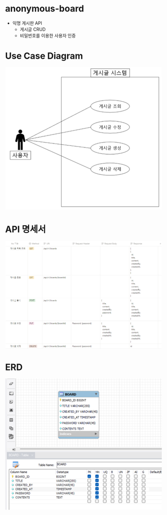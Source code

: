 # anonymous-board
- 익명 게시판 API
  - 게시글 CRUD
  - 비밀번호를 이용한 사용자 인증

# Use Case Diagram

![img.png](img.png)

# API 명세서
![img_1.png](img_1.png)

# ERD
![img_2.png](img_2.png)
